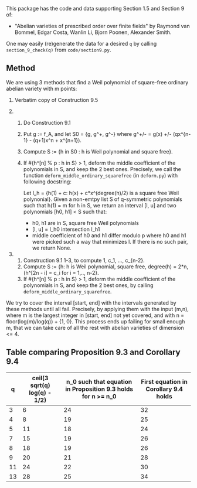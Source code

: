 This package has the code and data supporting Section 1.5 and Section 9 of:
- "Abelian varieties of prescribed order over finite fields" by Raymond van Bommel, Edgar Costa, Wanlin Li, Bjorn Poonen, Alexander
  Smith.
  
One may easily (re)generate the data for a desired `q` by calling `section_9_check(q)` from `code/section9.py`.

## Method

We are using 3 methods that find a Weil polynomial of square-free ordinary abelian variety with m points:

1. Verbatim copy of Construction 9.5
2.
   1. Do Construction 9.1
   2. Put g := f_A, and let S0 = {g, g^+, g^-} where g^+/- =  g(x) +/- (qx^{n-1} - (q+1)x^n + x^{n+1}).
   3. Compute S := {h in S0 : h is Weil polynomial and square free}.
   4. If #{h^[n] % p : h in S} > 1,  deform the middle coefficient of the polynomials in S, and keep the 2 best ones.
   Precisely, we call the function `deform_middle_ordinary_squarefree` (in `deform.py`) with following docstring:
   
      Let I_h = {h(1) + c: h(x) + c*x^(degree(h)/2) is a square free Weil polynonial}.
      Given a non-emtpy list S of q-symmetric polynomials such that h(1) = m for h in S,
      we return an interval [l, u] and two polynomials [h0, h1] < S such that:
         - h0, h1 are in S, square free Weil polynomials
         - [l, u] = I_h0 intersection I_h1
         - middle coefficient of h0 and h1 differ modulo p where h0 and h1 were picked such a way that minimizes l.
      If there is no such pair, we return None.

3. 
   1. Construction 9.1 1-3, to compute 1, c_1, ..., c_{n-2}.
   2. Compute S := {h: h is Weil polynomial, square free, degree(h) = 2*n, (h^[2n - i] = c_i  for i = 1,.., n-2}.
   3. If #{h^[n] % p : h in S} > 1,  deform the middle coefficient of the polynomials in S, and keep the 2 best ones,
    by calling `deform_middle_ordinary_squarefree`.

We try to cover the interval [start, end] with the intervals generated by these methods until all fail.
Precisely, by applying them with the input (m,n), where m is the largest integer in [start, end] not yet covered, and with n = floor(log(m)/log(q)) + {1, 0}.
This process ends up failing for small enough m, that we can take care of all the rest with abelian varieties of dimension <= 4.


## Table comparing Proposition 9.3 and Corollary 9.4

| q | ceil(3 sqrt(q) log(q) - 1/2) | n_0 such that equation in Proposition 9.3 holds for n >= n_0 | First equation in Corollary 9.4 holds |
| --- | --- |--- | --- |
| 3 | 6 | 24 | 32 |
| 4 | 8 | 19 | 25|
| 5 | 11 | 18 | 24|
| 7 | 15 | 19 | 26|
| 8 | 18 | 19 | 26|
| 9 | 20 | 21 | 28|
| 11 | 24 | 22 | 30|
| 13 | 28 | 25 | 34|
